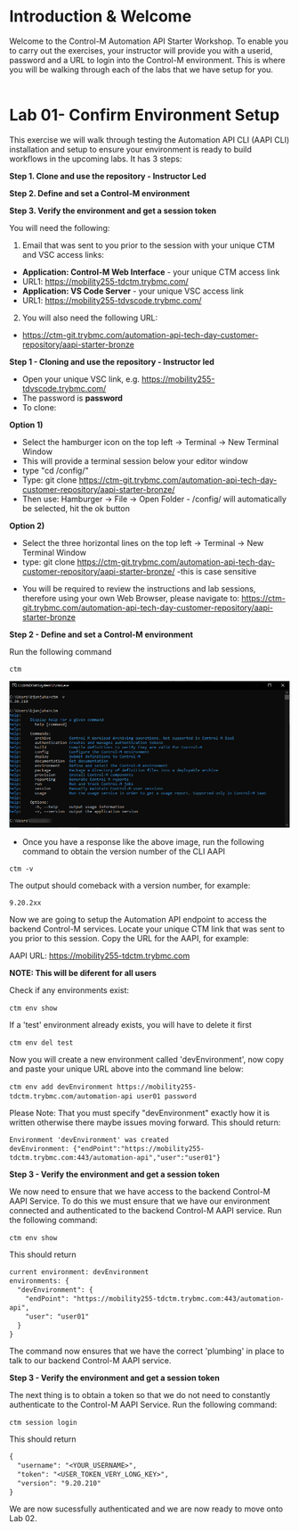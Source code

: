 <h1>Introduction & Welcome</h1>
Welcome to the Control-M Automation API Starter Workshop. To enable you to carry out the exercises, your instructor will provide you with a userid, password and a URL to login into the Control-M environment.
This is where you will be walking through each of the labs that we have setup for you.
<br></br>
<h1>Lab 01- Confirm Environment Setup</h1>

This exercise we will walk through testing the Automation API CLI (AAPI CLI) installation and setup to ensure your environment is ready to build workflows in the upcoming labs. It has 3 steps:

 **Step 1. Clone and use the repository - Instructor Led**

 **Step 2. Define and set a Control-M environment**
 
 **Step 3. Verify the environment and get a session token**


 You will need the following:

   1. Email that was sent to you prior to the session with your unique CTM and VSC access links:
   - **Application: Control-M Web Interface** - your unique CTM access link
   -   URL1: https://mobility255-tdctm.trybmc.com/
   - **Application: VS Code Server** - your unique VSC access link
   -   URL1: https://mobility255-tdvscode.trybmc.com/

   2. You will also need the following URL:
   -  https://ctm-git.trybmc.com/automation-api-tech-day-customer-repository/aapi-starter-bronze

**Step 1 - Cloning and use the repository - Instructor led**

* Open your unique VSC link, e.g. https://mobility255-tdvscode.trybmc.com/
* The password is **password**
* To clone: 

**Option 1)** 
-  Select the hamburger icon on the top left -> Terminal -> New Terminal Window
-  This will provide a terminal session below your editor window
-  type "cd /config/"
-  Type: git clone https://ctm-git.trybmc.com/automation-api-tech-day-customer-repository/aapi-starter-bronze/
-  Then use: Hamburger -> File -> Open Folder - /config/ will automatically be selected, hit the ok button

**Option 2)**
- Select the three horizontal lines on the top left -> Terminal -> New Terminal Window
- type: git clone https://ctm-git.trybmc.com/automation-api-tech-day-customer-repository/aapi-starter-bronze/ -this is case sensitive

* You will be required to review the instructions and lab sessions, therefore using your own Web Browser, please navigate to:
https://ctm-git.trybmc.com/automation-api-tech-day-customer-repository/aapi-starter-bronze

**Step 2 - Define and set a Control-M environment**

Run the following command
```
ctm
```
![image](images/ctm.png)
* Once you have a response like the above image, run the following command to obtain the version number of the CLI AAPI

```
ctm -v
```

The output should comeback with a version number, for example:

```
9.20.2xx
```
Now we are going to setup the Automation API endpoint to access the backend Control-M services. Locate your unique CTM link that was sent to you prior to this session. Copy the URL for the AAPI, for example:

AAPI URL: https://mobility255-tdctm.trybmc.com

**NOTE: This will be diferent for all users**

Check if any environments exist:

`ctm env show`

If a 'test' environment already exists, you will have to delete it first

`ctm env del test`

Now you will create a new environment called 'devEnvironment', now copy and paste your unique URL above into the command line below:

`ctm env add devEnvironment https://mobility255-tdctm.trybmc.com/automation-api user01 password`

Please Note: That you must specify "devEnvironment" exactly how it is written otherwise there maybe issues moving forward.
This should return:
```
Environment 'devEnvironment' was created
devEnvironment: {"endPoint":"https://mobility255-tdctm.trybmc.com:443/automation-api","user":"user01"}
```

**Step 3 - Verify the environment and get a session token**

We now need to ensure that we have access to the backend Control-M AAPI Service.
To do this we must ensure that we have our environment connected and authenticated to the backend Control-M AAPI service.
Run the following command:

`ctm env show`

This should return
```
current environment: devEnvironment
environments: {
  "devEnvironment": {
    "endPoint": "https://mobility255-tdctm.trybmc.com:443/automation-api",
    "user": "user01"
  }
}
```
The command now ensures that we have the correct 'plumbing' in place to talk to our backend Control-M AAPI service.

**Step 3 - Verify the environment and get a session token**

The next thing is to obtain a token so that we do not need to constantly authenticate to the Control-M AAPI Service. Run the following command:

`ctm session login`

This should return
```
{
  "username": "<YOUR_USERNAME>",
  "token": "<USER_TOKEN_VERY_LONG_KEY>",
  "version": "9.20.210"
}
```
We are now sucessfully authenticated and we are now ready to move onto Lab 02.
